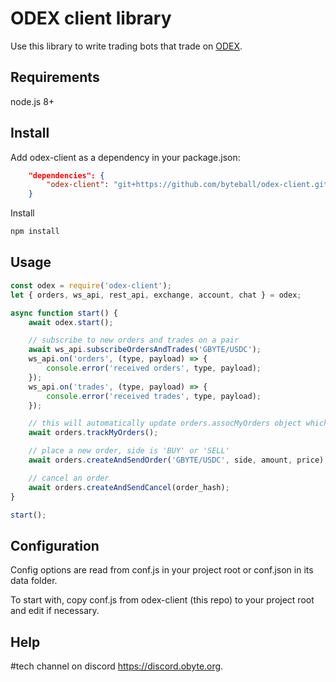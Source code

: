 # ODEX client library

Use this library to write trading bots that trade on [ODEX](https://odex.ooo).

## Requirements

node.js 8+

## Install
Add odex-client as a dependency in your package.json:
```json
	"dependencies": {
		"odex-client": "git+https://github.com/byteball/odex-client.git"
	}
```
Install
```sh
npm install
```

## Usage
```js
const odex = require('odex-client');
let { orders, ws_api, rest_api, exchange, account, chat } = odex;

async function start() {
	await odex.start();

	// subscribe to new orders and trades on a pair
	await ws_api.subscribeOrdersAndTrades('GBYTE/USDC');
	ws_api.on('orders', (type, payload) => {
		console.error('received orders', type, payload);
	});
	ws_api.on('trades', (type, payload) => {
		console.error('received trades', type, payload);
	});

	// this will automatically update orders.assocMyOrders object which holds all my orders keyed by order hash. New orders will be automatically added, filled and cancelled orders will be automatically removed
	await orders.trackMyOrders();

	// place a new order, side is 'BUY' or 'SELL'
	await orders.createAndSendOrder('GBYTE/USDC', side, amount, price);

	// cancel an order
	await orders.createAndSendCancel(order_hash);
}

start();
```

## Configuration

Config options are read from conf.js in your project root or conf.json in its data folder.

To start with, copy conf.js from odex-client (this repo) to your project root and edit if necessary.

## Help

\#tech channel on discord https://discord.obyte.org.

